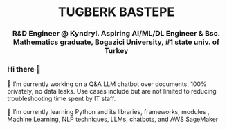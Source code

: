 <h1 align="center">TUGBERK BASTEPE</h1>
<h3 align="center"><span color="blue"> R&D Engineer @ Kyndryl. Aspiring AI/ML/DL Engineer & </span> Bsc. Mathematics graduate, Bogazici University, #1 state univ. of Turkey</h3>

### Hi there 👋
<p> 🔭 I’m currently working on a Q&A LLM chatbot over documents, 100% privately, no data leaks. Use cases include but are not limited to reducing troubleshooting time spent by IT staff. </p>
<p>🌱 I’m currently learning Python and its libraries, frameworks, modules , Machine Learning, NLP techniques, LLMs, chatbots, and AWS SageMaker</p>


<!--
**tugberkbastepe/tugberkbastepe** is a ✨ _special_ ✨ repository because its `README.md` (this file) appears on your GitHub profile.

Here are some ideas to get you started:

<p>📫 How to reach me: ...</p><a href="https://www.w3schools.com">LinkedIn</a>

- 🔭 I’m currently working on a Q&A LLM chatbot over documents, 100% privately, no data leaks 
- 🌱 I’m currently learning Python, NLP, AWS SageMaker
- 👯 I’m looking to collaborate on ...
- 🤔 I’m looking for help with ...
- 💬 Ask me about ...
- 📫 How to reach me: ...
- 😄 Pronouns: ...
- ⚡ Fun fact: ...
-->
